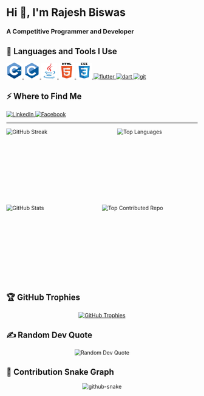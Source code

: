 <h1>Hi 👋, I'm Rajesh Biswas</h1>
<h3>A Competitive Programmer and Developer</h3>


## 🚀 Languages and Tools I Use

<p>
  <a href="https://raw.githubusercontent.com/devicons/devicon/master/icons/cplusplus/cplusplus-original.svg">
    <img src="https://raw.githubusercontent.com/devicons/devicon/master/icons/cplusplus/cplusplus-original.svg" alt="cplusplus" width="42" height="42" />
  </a>
  <a href="https://raw.githubusercontent.com/devicons/devicon/master/icons/c/c-original.svg">
    <img src="https://raw.githubusercontent.com/devicons/devicon/master/icons/c/c-original.svg" alt="c" width="42" height="42" />
  </a>
  <a href="https://raw.githubusercontent.com/devicons/devicon/master/icons/java/java-original.svg">
    <img src="https://raw.githubusercontent.com/devicons/devicon/master/icons/java/java-original.svg" alt="java" width="42" height="42" />
  </a>
  <a href="https://raw.githubusercontent.com/devicons/devicon/master/icons/html5/html5-original-wordmark.svg">
    <img src="https://raw.githubusercontent.com/devicons/devicon/master/icons/html5/html5-original-wordmark.svg" alt="html5" width="42" height="42" />
  </a>
  <a href="https://raw.githubusercontent.com/devicons/devicon/master/icons/css3/css3-original-wordmark.svg">
    <img src="https://raw.githubusercontent.com/devicons/devicon/master/icons/css3/css3-original-wordmark.svg" alt="css3" width="42" height="42" />
  </a>
  <a href="https://www.vectorlogo.zone/logos/flutterio/flutterio-icon.svg">
    <img src="https://www.vectorlogo.zone/logos/flutterio/flutterio-icon.svg" alt="flutter" width="42" height="42" />
  </a>
  <a href="https://www.vectorlogo.zone/logos/dartlang/dartlang-icon.svg">
    <img src="https://www.vectorlogo.zone/logos/dartlang/dartlang-icon.svg" alt="dart" width="42" height="42" />
  </a>
  <a href="https://www.vectorlogo.zone/logos/git-scm/git-scm-icon.svg">
    <img src="https://www.vectorlogo.zone/logos/git-scm/git-scm-icon.svg" alt="git" width="42" height="42" />
  </a>
</p>


## ⚡️ Where to Find Me

<p>
  <a href="https://www.linkedin.com/in/rajesh-biswas-8b9780312/" target="_blank">
    <img src="https://img.shields.io/badge/LinkedIn-0a77b6?style=for-the-badge&logo=linkedin&logoColor=white" alt="LinkedIn" />
  </a>
  <a href="https://www.facebook.com/profile.php?id=100026498283105" target="_blank">
    <img src="https://img.shields.io/badge/Facebook-0866ff?style=for-the-badge&logo=facebook&logoColor=white" alt="Facebook" />
  </a>
</p>

---

<div style="display: flex; justify-content: flex-start; align-items: center; flex-wrap: wrap; gap: 10px;">
  <img style="width: 56%; height: 200px; object-fit: cover;" src="https://github-readme-streak-stats.herokuapp.com/?user=rajesh-1920&theme=dark" alt="GitHub Streak">
  <img style="width: 40%; height: 200px; object-fit: cover;" src="https://github-readme-stats.vercel.app/api/top-langs?username=rajesh-1920&show_icons=true&locale=en&layout=compact&theme=dark" alt="Top Languages" />
</div>

<div style="display: flex; justify-content:  flex-start; align-items: stretch; gap: 10px; flex-wrap: wrap;">
  <img src="https://github-readme-stats.vercel.app/api?username=rajesh-1920&show_icons=true&locale=en&theme=dark" alt="GitHub Stats" style="width: 48%; height: 200px; object-fit: cover;" />
  <img src="https://github-contributor-stats.vercel.app/api?username=rajesh-1920&limit=3&theme=dark&combine_all_yearly_contributions=true" alt="Top Contributed Repo" style="width: 48%; height: 200px; object-fit: cover;" />
</div>




## 🏆 GitHub Trophies

<p align="center">
  <a href="https://github.com/ryo-ma/github-profile-trophy">
    <img src="https://github-profile-trophy.vercel.app/?username=rajesh-1920&theme=darkhub" alt="GitHub Trophies" />
  </a>
</p>


## ✍️ Random Dev Quote

<p align="center">
  <img src="https://quotes-github-readme.vercel.app/api?type=horizontal&theme=radical" alt="Random Dev Quote" />
</p>




## 🐍 Contribution Snake Graph

<div align="center">
<picture align="center">
  <source media="(prefers-color-scheme: dark)" srcset="https://raw.githubusercontent.com/tobiasmeyhoefer/tobiasmeyhoefer/output/github-snake-dark.svg" />
  <source media="(prefers-color-scheme: light)" srcset="https://raw.githubusercontent.com/tobiasmeyhoefer/tobiasmeyhoefer/output/github-snake.svg" />
  <img alt="github-snake" src="https://raw.githubusercontent.com/tobiasmeyhoefer/tobiasmeyhoefer/output/github-snake.svg" />
</picture>
</div>

